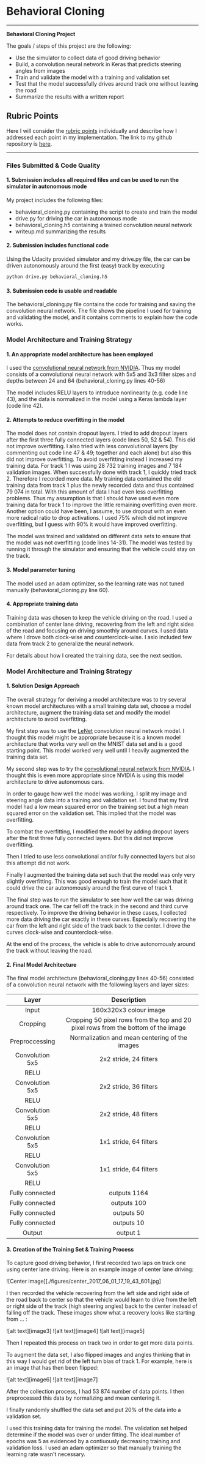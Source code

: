 # **Behavioral Cloning** 

---

**Behavioral Cloning Project**

The goals / steps of this project are the following:
* Use the simulator to collect data of good driving behavior
* Build, a convolution neural network in Keras that predicts steering angles from images
* Train and validate the model with a training and validation set
* Test that the model successfully drives around track one without leaving the road
* Summarize the results with a written report

## Rubric Points
Here I will consider the [rubric points](https://review.udacity.com/#!/rubrics/432/view) individually and describe how I addressed each point in my implementation. The link to my github repository is [here](https://github.com/urs-waldmann/CarND-Behavioral-Cloning-P3).

---
### Files Submitted & Code Quality

#### 1. Submission includes all required files and can be used to run the simulator in autonomous mode

My project includes the following files:
* behavioral_cloning.py containing the script to create and train the model
* drive.py for driving the car in autonomous mode
* behavioral_cloning.h5 containing a trained convolution neural network 
* writeup.md summarizing the results

#### 2. Submission includes functional code
Using the Udacity provided simulator and my drive.py file, the car can be driven autonomously around the first (easy) track by executing 
```sh
python drive.py behavioral_cloning.h5
```

#### 3. Submission code is usable and readable

The behavioral_cloning.py file contains the code for training and saving the convolution neural network. The file shows the pipeline I used for training and validating the model, and it contains comments to explain how the code works.

### Model Architecture and Training Strategy

#### 1. An appropriate model architecture has been employed

I used the [convolutional neural network from NVIDIA](https://arxiv.org/pdf/1604.07316.pdf). Thus my model consists of a convolutional neural network with 5x5 and 3x3 filter sizes and depths between 24 and 64 (behavioral_cloning.py lines 40-56) 

The model includes RELU layers to introduce nonlinearity (e.g. code line 43), and the data is normalized in the model using a Keras lambda layer (code line 42). 

#### 2. Attempts to reduce overfitting in the model

The model does not contain dropout layers. I tried to add dropout layers after the first three fully connected layers (code lines 50, 52 & 54). This did not improve overfitting. I also tried with less convolutional layers (by commenting out code line 47 & 49; together and each alone) but also this did not improve overfitting. To avoid overfitting instead I increased my training data. For track 1 I was using 28 732 training images and 7 184 validation images.
When successfully done with track 1, I quickly tried track 2. Therefore I recorded more data. My training data contained the old training data from track 1 plus the newly recorded data and thus contained 79 074 in total. With this amount of data I had even less overfitting problems. Thus my assumption is that I should have used even more training data for track 1 to improve the little remaining overfitting even more. Another option could have been, I assume, to use dropout with an even more radical ratio to drop activations. I used 75% which did not improve overfitting, but I guess with 90% it would have improved overfitting.

The model was trained and validated on different data sets to ensure that the model was not overfitting (code lines 14-31). The model was tested by running it through the simulator and ensuring that the vehicle could stay on the track.

#### 3. Model parameter tuning

The model used an adam optimizer, so the learning rate was not tuned manually (behavioral_cloning.py line 60).

#### 4. Appropriate training data

Training data was chosen to keep the vehicle driving on the road. I used a combination of center lane driving, recovering from the left and right sides of the road and focusing on driving smoothly around curves. I used data where I drove both clock-wise and counterclock-wise. I aslo included few data from track 2 to generalize the neural network.

For details about how I created the training data, see the next section. 

### Model Architecture and Training Strategy

#### 1. Solution Design Approach

The overall strategy for deriving a model architecture was to try several known model architectures with a small training data set, choose a model architecture, augment the training data set and modify the model architecture to avoid overfitting.

My first step was to use the [LeNet](http://yann.lecun.com/exdb/lenet/) convolution neural network model. I thought this model might be appropriate because it is a known model architecture that works very well on the MNIST data set and is a good starting point. This model worked very well  until I heavily augmented the training data set.

My second step was to try the [convolutional neural network from NVIDIA](https://arxiv.org/pdf/1604.07316.pdf). I thought this is even more appropriate since NVIDIA is using this model architecture to drive autonomous cars.

In order to gauge how well the model was working, I split my image and steering angle data into a training and validation set. I found that my first model had a low mean squared error on the training set but a high mean squared error on the validation set. This implied that the model was overfitting. 

To combat the overfitting, I modified the model by adding dropout layers after the first three fully connected layers. But this did not improve overfitting.

Then I tried to use less convolutional and/or fully connected layers but also this attempt did not work.

Finally I augmented the training data set such that the model was only very slightly overfitting. This was good enough to train the model such that it could drive the car autonomously around the first curve of track 1.

The final step was to run the simulator to see how well the car was driving around track one. The car fell off the track in the second and third curve respectively. To improve the driving behavior in these cases, I collected more data driving the car exactly in these curves. Especially recovering the car from the left and right side of the track back to the center. I drove the curves clock-wise and counterclock-wise.

At the end of the process, the vehicle is able to drive autonomously around the track without leaving the road.

#### 2. Final Model Architecture

The final model architecture (behavioral_cloning.py lines 40-56) consisted of a convolution neural network with the following layers and layer sizes:

| Layer         		|     Description	        					| 
|:---------------------:|:---------------------------------------------:| 
| Input         		| 160x320x3 colour image   					| 
| Cropping         		| Cropping 50 pixel rows from the top and 20 pixel rows from the bottom of the image   					| 
| Preproccessing         		| Normalization and mean centering of the images    					| 
| Convolution 5x5     	| 2x2 stride, 24 filters 	|
| RELU					|												|
| Convolution 5x5     	| 2x2 stride, 36 filters 	|
| RELU					|												|
| Convolution 5x5     	| 2x2 stride, 48 filters 	|
| RELU					|												|
| Convolution 5x5     	| 1x1 stride, 64 filters 	|
| RELU					|												|
| Convolution 5x5     	| 1x1 stride, 64 filters 	|
| RELU					|												|
| Fully connected		| outputs 1164 					|
| Fully connected		| outputs 100     					|
| Fully connected		| outputs 50     					|
| Fully connected		| outputs 10     					|
| Output        		| output 1      					|

#### 3. Creation of the Training Set & Training Process

To capture good driving behavior, I first recorded two laps on track one using center lane driving. Here is an example image of center lane driving:

![Center image][./figures/center_2017_06_01_17_19_43_601.jpg]

I then recorded the vehicle recovering from the left side and right side of the road back to center so that the vehicle would learn to drive from the left or right side of the track (high steering angles) back to the center instead of falling off the track. These images show what a recovery looks like starting from ... :

![alt text][image3]
![alt text][image4]
![alt text][image5]

Then I repeated this process on track two in order to get more data points.

To augment the data set, I also flipped images and angles thinking that in this way I would get rid of the left turn bias of track 1. For example, here is an image that has then been flipped:

![alt text][image6]
![alt text][image7]

After the collection process, I had 53 874 number of data points. I then preprocessed this data by normalizing and mean centering it.

I finally randomly shuffled the data set and put 20% of the data into a validation set. 

I used this training data for training the model. The validation set helped determine if the model was over or under fitting. The ideal number of epochs was 5 as evidenced by a contiuously decreasing training and validation loss. I used an adam optimizer so that manually training the learning rate wasn't necessary.
